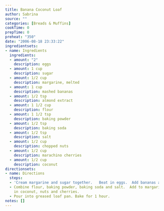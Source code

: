 ```yaml
---
title: Banana Coconut Loaf
author: Sabrina
source: ""
categories: [Breads & Muffins]
cookTime: 0
prepTime: 0
preheat: "350"
date: "2006-08-18 23:33:22"
ingredientsets:
- name: Ingredients
  ingredients:
  - amount: "2"
    description: eggs
  - amount: 1 cup
    description: sugar
  - amount: 1/2 cup
    description: margarine, melted
  - amount: 1 cup
    description: mashed bananas
  - amount: 1/2 tsp
    description: almond extract
  - amount: 1 1/2 cup
    description: flour
  - amount: 1 1/2 tsp
    description: baking powder
  - amount: 1/2 tsp
    description: baking soda
  - amount: 1/2 tsp
    description: salt
  - amount: 1/2 cup
    description: chopped nuts
  - amount: 1/2 cup
    description: marachino cherries
  - amount: 1/2 cup
    description: coconut
directionsets:
- name: Directions
  steps:
  - 'Cream margarine and sugar together.   Beat in eggs.  Add bananas and almond extract.  '
  - Combine flour, baking powder, baking soda and salt.  Add to margarine mixture.  Stir.  Fold
    in coconut, nuts and cherries.
  - Pour into greased loaf pan. Bake for 1 hour.
notes: []
---
```


